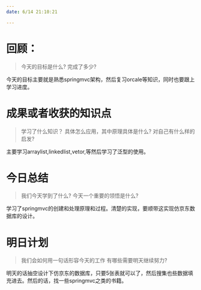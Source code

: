 ```yaml
---
date: 6/14 21:10:21

---
```


# 回顾：
> 今天的目标是什么?
> 完成了多少?

今天的目标主要就是熟悉springmvc架构，然后复习orcale等知识，同时也要跟上学习进度。


# 成果或者收获的知识点
> 学习了什么知识？
> 具体怎么应用，其中原理具体是什么?
> 对自己有什么样的启发?

主要学习arraylist,linkedlist,vetor,等然后学习了泛型的使用。

# 今日总结
> 我们今天学到了什么?
> 今天一个重要的领悟是什么?

学习了springmvc的创建和处理原理和过程。清楚的实现，要顺带这实现仿京东数据库的设计。

# 明日计划
> 我们会如何用一句话形容今天的工作
> 有哪些需要明天继续努力?

明天的话抽空设计下仿京东的数据库，只要5张表就可以了，然后搜集也些数据填充进去。然后的话，找一些springmvc之类的书籍。
